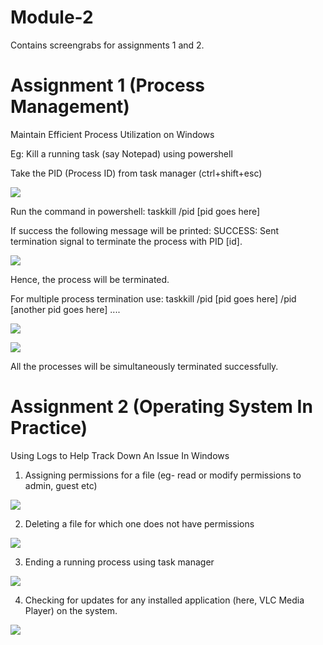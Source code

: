 # Module-2
Contains screengrabs for assignments 1 and 2.

# Assignment 1 (Process Management)
Maintain Efficient Process Utilization on Windows

Eg: Kill a running task (say Notepad) using powershell

Take the PID (Process ID) from task manager (ctrl+shift+esc)


![](https://github.com/khushimishra26/Module-2/blob/main/assignment1/process%201.JPG)


Run the command in powershell:
taskkill /pid [pid goes here]

If success the following message will be printed:  SUCCESS: Sent termination signal to terminate the process with PID [id].
  
  
![](https://github.com/khushimishra26/Module-2/blob/main/assignment1/process%201%20kill.JPG)
  
  
Hence, the process will be terminated.
  
For multiple process termination use:
taskkill /pid [pid goes here] /pid [another pid goes here] ....


![](https://github.com/khushimishra26/Module-2/blob/main/assignment1/process%203.JPG)


![](https://github.com/khushimishra26/Module-2/blob/main/assignment1/process%203%20kill.JPG)


All the processes will be simultaneously terminated successfully.
  
# Assignment 2 (Operating System In Practice)
Using Logs to Help Track Down An Issue In Windows 

1. Assigning permissions for a file (eg- read or modify permissions to admin, guest etc)  


![](https://github.com/khushimishra26/Module-2/blob/main/assignment%202/permissions.JPG)

  
2. Deleting a file for which one does not have permissions


![](https://github.com/khushimishra26/Module-2/blob/main/assignment%202/delete.JPG)

  
3. Ending a running process using task manager


![](https://github.com/khushimishra26/Module-2/blob/main/assignment%202/end%20process.png)

  
4. Checking for updates for any installed application (here, VLC Media Player) on the system.  


![](https://github.com/khushimishra26/Module-2/blob/main/assignment%202/check%20updates%20vlc.JPG)

